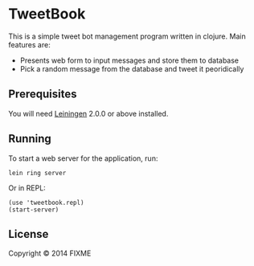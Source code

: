 # TweetBook

This is a simple tweet bot management program written in clojure. Main features are:

* Presents web form to input messages and store them to database
* Pick a random message from the database and tweet it peoridically

## Prerequisites

You will need [Leiningen][1] 2.0.0 or above installed.

[1]: https://github.com/technomancy/leiningen

## Running

To start a web server for the application, run:

    lein ring server

Or in REPL:

    (use 'tweetbook.repl)
    (start-server)

## License

Copyright © 2014 FIXME
